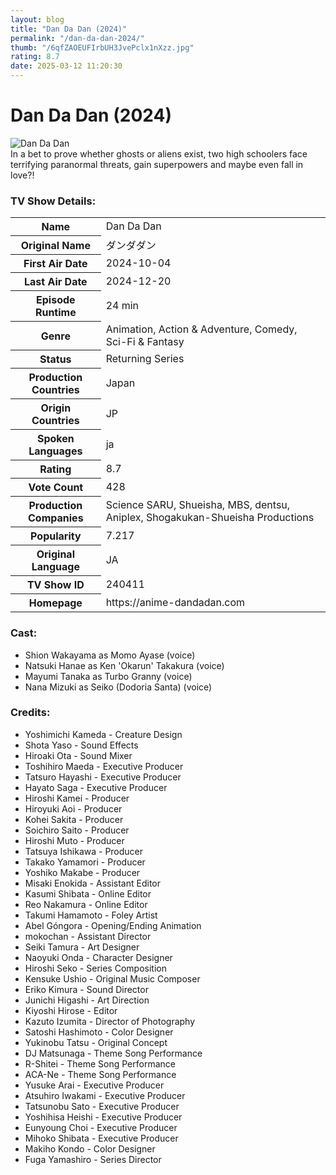 ```yaml
---
layout: blog
title: "Dan Da Dan (2024)"
permalink: "/dan-da-dan-2024/"
thumb: "/6qfZAOEUFIrbUH3JvePclx1nXzz.jpg"
rating: 8.7
date: 2025-03-12 11:20:30
---
```

<h1 class="title">Dan Da Dan (2024)</h1><div class="poster"><img src="{{ site.imglink }}/6qfZAOEUFIrbUH3JvePclx1nXzz.jpg" class="img-fluid my-3" alt="Dan Da Dan"/></div><div class="plot">In a bet to prove whether ghosts or aliens exist, two high schoolers face terrifying paranormal threats, gain superpowers and maybe even fall in love?!</div><h3>TV Show Details:</h3><table class="table table-bordered details"><tr><th>Name</th><td>Dan Da Dan</td></tr><tr><th>Original Name</th><td>ダンダダン</td></tr><tr><th>First Air Date</th><td>2024-10-04</td></tr><tr><th>Last Air Date</th><td>2024-12-20</td></tr><tr><th>Episode Runtime</th><td>24 min</td></tr><tr><th>Genre</th><td>Animation, Action & Adventure, Comedy, Sci-Fi & Fantasy</td></tr><tr><th>Status</th><td>Returning Series</td></tr><tr><th>Production Countries</th><td>Japan</td></tr><tr><th>Origin Countries</th><td>JP</td></tr><tr><th>Spoken Languages</th><td>ja</td></tr><tr><th>Rating</th><td>8.7</td></tr><tr><th>Vote Count</th><td>428</td></tr><tr><th>Production Companies</th><td>Science SARU, Shueisha, MBS, dentsu, Aniplex, Shogakukan-Shueisha Productions</td></tr><tr><th>Popularity</th><td>7.217</td></tr><tr><th>Original Language</th><td>JA</td></tr><tr><th>TV Show ID</th><td>240411</td></tr><tr><th>Homepage</th><td>https://anime-dandadan.com</td></tr></table><h3>Cast:</h3><ul class="list-group cast"><li>Shion Wakayama as Momo Ayase (voice)</li><li>Natsuki Hanae as Ken 'Okarun' Takakura (voice)</li><li>Mayumi Tanaka as Turbo Granny (voice)</li><li>Nana Mizuki as Seiko (Dodoria Santa) (voice)</li></ul><h3>Credits:</h3><ul class="list-group crew"><li>Yoshimichi Kameda - Creature Design</li><li>Shota Yaso - Sound Effects</li><li>Hiroaki Ota - Sound Mixer</li><li>Toshihiro Maeda - Executive Producer</li><li>Tatsuro Hayashi - Executive Producer</li><li>Hayato Saga - Executive Producer</li><li>Hiroshi Kamei - Producer</li><li>Hiroyuki Aoi - Producer</li><li>Kohei Sakita - Producer</li><li>Soichiro Saito - Producer</li><li>Hiroshi Muto - Producer</li><li>Tatsuya Ishikawa - Producer</li><li>Takako Yamamori - Producer</li><li>Yoshiko Makabe - Producer</li><li>Misaki Enokida - Assistant Editor</li><li>Kasumi Shibata - Online Editor</li><li>Reo Nakamura - Online Editor</li><li>Takumi Hamamoto - Foley Artist</li><li>Abel Góngora - Opening/Ending Animation</li><li>mokochan - Assistant Director</li><li>Seiki Tamura - Art Designer</li><li>Naoyuki Onda - Character Designer</li><li>Hiroshi Seko - Series Composition</li><li>Kensuke Ushio - Original Music Composer</li><li>Eriko Kimura - Sound Director</li><li>Junichi Higashi - Art Direction</li><li>Kiyoshi Hirose - Editor</li><li>Kazuto Izumita - Director of Photography</li><li>Satoshi Hashimoto - Color Designer</li><li>Yukinobu Tatsu - Original Concept</li><li>DJ Matsunaga - Theme Song Performance</li><li>R-Shitei - Theme Song Performance</li><li>ACA-Ne - Theme Song Performance</li><li>Yusuke Arai - Executive Producer</li><li>Atsuhiro Iwakami - Executive Producer</li><li>Tatsunobu Sato - Executive Producer</li><li>Yoshihisa Heishi - Executive Producer</li><li>Eunyoung Choi - Executive Producer</li><li>Mihoko Shibata - Executive Producer</li><li>Makiho Kondo - Color Designer</li><li>Fuga Yamashiro - Series Director</li></ul>